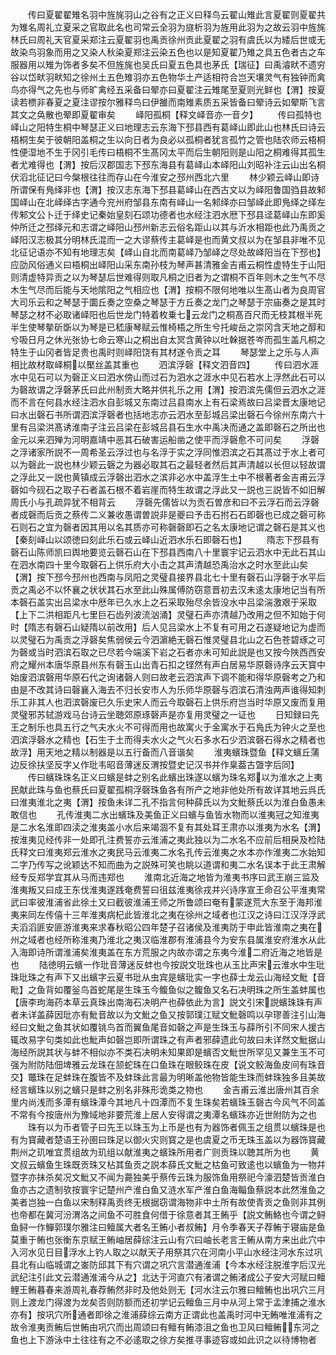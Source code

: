 <!-- { "loadSidebar": true } -->
　　传曰夏翟翟雉名羽中旌旄羽山之谷有之正义曰释鸟云翟山雉此言夏翟则夏翟共为雉名周礼立夏采之官取此名也司常云全羽为旞析羽为旌用此羽为之故云羽中旌旄林氏曰周礼天官夏采郑注云夏翟羽也禹贡徐州贡此夏翟之羽有虞氏以为緌后世或无故染鸟羽象而用之又染人秋染夏郑注云染五色也以是知夏翟乃雉之具五色者古之车服器用以雉为饰者多矣不但旌旄也吴氏曰夏五色具也茅氏【瑞征】曰禹濬畎不遗穷谷以岱畎羽畎知之徐州土五色雉羽亦五色物华土产适相符合岂天壤灵气有独钟而禽鸟亦得气之先也与师旷禽经五采备曰翚亦曰夏翟注云雉尾至夏则光鲜也【渭】按夏读若槚非春夏之夏注谬按尔雅释鸟曰伊雒而南雉素质五采皆备曰翚诗云如翚斯飞言其文之奂散也翚即夏翟审矣
　　峄阳孤桐【释文峄音亦一音夕】
　　传曰孤特也峄山之阳特生桐中琴瑟正义曰地理志云东海下邳县西有葛峄山即此山也林氏曰诗云梧桐生矣于彼朝阳盖桐之生以向日者为良必以孤桐者犹言孤竹之管也陆农师云梧桐性便湿地不生于冈引毛传曰梧桐不生髙冈太平而后生朝阳则是山阳之桐难得其孤生者尤难得也【渭】按后汉郡国志下邳东海县有葛峄山本峄阳山刘昭补注云山出名桐伏滔北征记曰今槃根往往而存山在今淮安之邳州西北六里
　　林少颖云峄山即诗所谓保有鳬绎非也【渭】按汉志东海下邳县葛峄山在西古文以为峄阳鲁国驺县故邾国峄山在北峄绎古字通今兖州府邹县东南有峄山一名邾绎亦曰邹峄此即鳬绎之绎左传邾文公卜迁于绎史记秦始皇刻石颂功德者也水经注泗水厯下邳县迳葛峄山东即奚仲所迁之邳绎元和志谓之峄阳山邳州新志云俗名距山以其与沂水相距也此乃禹贡之峄阳汉志极其分明林氏混而一之大谬蔡传主葛峄是也而黄文叔以为在邹县非唯不见北征记语亦不知有地理志矣【峄山自北而南葛峄乃邹峄之尽处故峄阳当在下邳也】应劭风俗通义曰梧桐出峄阳山采东南孙枝为琴声甚清雅金吉甫云桐性虚特生于山阳则清虚特异贡之以为琴瑟后世难得则取凡桐之旧者为之谓桐不百年则木之生气不尽木生气尽而后能与天地隂阳之气相应也【渭】按桐不限何地唯以生髙山者为良周官大司乐云和之琴瑟于圜丘奏之空桑之琴瑟于方丘奏之龙门之琴瑟于宗庙奏之是其时琴瑟之材不必取诸峄阳也后世龙门特着枚乗七云龙门之桐髙百尺而无枝其根半死半生使琴摰斫斲以为琴是已嵇康琴赋云惟椅梧之所生兮托峻岳之崇冈含天地之醇和兮吸日月之休光张协七命云寒山之桐出自太冥含黄钟以吐榦据苍岑而孤生盖凡桐之特生于山冈者皆足贵也禹时则峄阳饶有其材遂令贡之耳
　　琴瑟堂上之乐与人声相比故材取峄桐以檿丝盖其重也
　　泗滨浮磬【释文泗音四】
　　传曰泗水涯水中见石可以为磬正义曰泗水傍山而过石为泗水之涯水中见石若水上浮然此石可以为磬故谓之浮磬茅氏曰此州制贡大略并供礼乐之用【渭】按泗滨先儒但云泗水之涯而不言在何县水经注泗水自彭城又东南过吕县南水上有石梁焉故曰吕梁晋太康地记曰水出磬石书所谓泗滨浮磬者也括地志亦云泗水至彭城吕梁出磬石今徐州东南六十里有吕梁洪髙诱淮南子注云吕梁在彭城吕县石生水中禹决而通之盖即磬石之所出也金元以来泗殚为河明嘉靖中恶其石破害运船凿之使平而浮磬愈不可问矣
　　浮磬之浮诸家所説不一周希圣云浮过也与名浮于实之浮同惟泗滨之石其髙过于水上者可以为磬此一説也林少颖云磬之为器必取其石之最轻者然后其声清越以长但以轻故谓之浮此又一説也黄镇成云浮磬出泗水之滨非必水中盖浮生土中不根著者金吉甫云浮磬如今砚石之取子石者盖石根不着岩崖而特生故谓之浮此又一説也三説皆不如旧解周氏小与孔疏异犹不相背云
　　浮磬先儒皆以为贡石曽彦和曰不云浮石而云浮磬者成磬而后贡之蔡传二义兼收愚谓曽説非是夔曰予击石拊石石即磬也已成之磬可称石则石之宜为磬者因其用以名其质亦可称磬磬即石之名太康地记谓之磬石是其义也【秦刻峄山以颂徳曰刻此乐石或云峄山近泗水乐石即磬石也】
　　隋志下邳县有磬石山陈师凯曰舆地要览云磬石山在下邳县西南八十里寰宇记云泗水中无此石其山在泗水南四十里今取磬石上供乐府大小击之其声清越恐禹治水之时水至此山矣【渭】按下邳今邳州也西南与凤阳之灵璧县接界县北七十里有磬石山浮磬于水平后贡之禹必不以怀襄之状状其石水至此山殊属傅防窃意晋初去汉未逺太康地记当有所本磬石盖实出吕梁水中厯年已久水上之石采取殆尽余皆没水中吕梁湍激艰于采取【上下二洪相距凡七里巨石齿列波流汹涌】灵璧石声亦清越乃改用之但不知始于何时【隋志有磬石山疑隋以前改用】后人见吕梁水上不复有可用之石遂疑地记为虚而以灵璧石为禹贡之浮磬矣焦弱侯云今泗濵絶无磬石惟灵璧县北山之石色苍碧琢之可为磬或当时泗滨石取之已尽若今端溪下岩之石者亦未可知此説是也又按今陜西西安府之耀州本唐华原县州东有磬玉山出青石扣之铿然有声白居易华原磬诗序云天寳中始废泗滨磬用华原石代之询诸磬人则曰故老云泗滨声下调不能和得华原磬考之乃和由是不改其诗曰磬襄入海去不归长安市人为乐师华原磬与泗滨石清浊两声谁得知刺乐工非其人也泗滨磬废已久乐史宋人而云今取磬石上供乐府岂当时华原又废而复用灵璧邪苏轼游戏马台诗云坐聴郊原琢磬声是亦复用灵璧之一证也
　　日知録曰先王之制乐也具五行之气夫水火不可得而用也故寓火于金寓水于石鳬氏为钟火之至也泗滨浮磬水之精也【石生于土而得夫水火之气火石多水石少泗滨磬石得水之精者也故浮】用天地之精以制器是以五行备而八音谐矣
　　淮夷蠙珠暨鱼【释文蠙丘蒲边反徐扶坚反字乂作玭韦昭音薄迷反渭按暨史记汉书并作臬葢古曁字后同】
　　传曰蠙珠珠名正义曰蠙是蚌之别名此蠙出珠遂以蠙为珠名郑以为淮水之上夷民献此珠与鱼也蔡氏曰夏翟孤桐浮磬珠鱼各有所产之地非他处所有故详其地云呉氏曰淮夷淮北之夷【渭】按鱼未详二孔不指言何种薛氏以为文魮蔡氏以为淮白鱼愚未敢信也
　　孔传淮夷二水出蠙珠及美鱼正义曰蠙与鱼皆水物而以淮夷冠之知淮夷是二水名淮即四渎之淮夷盖小水后来竭涸不复有其处耳王肃亦以淮夷为水名【渭】按淮夷见经传非一处即孔注费誓亦云淮浦之夷此独以为二水名不应前后相戾及检陆氏释文曰淮夷郑云淮水之夷民马云淮夷二水名孔传云淮夷之水本亦作淮夷二水始知二字乃传写之讹颖达不知而曲为之説殊可笑也眺以道谓和夷二水名误本于此王肃解经专反郑学宜其从马而违郑也
　　淮南北近海之地皆为淮夷书序曰武王崩三监及淮夷叛又曰成王东伐淮夷遂践奄费誓曰徂兹淮夷徐戎并兴诗序宣王命召公平淮夷常武曰率彼淮浦省此徐土又曰截彼淮浦王师之所鲁颂曰奄有蒙遂荒大东至于海邦淮夷来同左传僖十三年淮夷病杞此皆淮北之夷在徐州之域者也江汉之诗曰江汉浮浮武夫滔滔匪安匪游淮夷来求春秋昭公四年楚子召诸侯及淮夷防于申此皆淮南之夷在州之域者也经所称淮夷乃淮北之夷汉临淮郡有淮浦县今为安东县属淮安府淮水从此入海即诗所谓淮浦矣淮夷盖在东方荒服之内故亦谓之东夷今淮二府近海之地皆是也
　　陆徳明云蠙一作玭音薄迷反蚌也今按説文玭珠也从玉比声宋云淮水中生玭珠玭珠之有声下又出蠙字云夏书玭从虫宾是蠙玭实一字也薛士龙云山海经文魮【音毗】之鱼背如覆釡鸟首蛇尾是生珠玉今鳆鱼似之鳆鱼又名石决明珠之所生盖蚌属也【唐李玽海药本草云真珠出南海石决明产也薛依此为言】説文引宋説蠙珠珠有声者未详盖薛因玭亦有魮音故以为文魮之鱼又按郭璞江赋文魮磬鸣以孕璆善注引山海经曰文魮之鱼其状如覆铫鸟首而翼鱼尾音如磬之声是生珠玉与薛所引不同宋人援古辄改易字句类如此也魮声如磬岂即所谓珠之有声者邪薛遗此句故曰未详然文魮据山海经所説其状与蚌不相似亦不类石决明未知果即是蠙否文魮世所罕见又兼生玉不可强为附防陆佃埤雅云龙珠在颔蛇珠在口鱼珠在眼鲛珠在皮【说文鲛海鱼皮间有珠音交】鼈珠在足蚌珠在腹皆不及蚌珠此言最为明晰盖他物皆能生珠而蚌珠独多且美故经言蠙珠以别之蠙只是蚌之别名非殊形诡类之物也
　　金吉甫云淮出唐州其百余里内尚浅而多潭有蠙珠潭今其地凡十四潭而不复生珠矣若蠙珠玉磬古今风气不同盖不常有今按唐州为豫域地非要荒淮上居人安得谓之夷潭名蠙珠亦近世附防为之也
　　珠有以为币者管子曰先王以珠玉为上币是也有为器饰者佩玉之组贯以蠙珠是也有为寳藏者楚语王孙圉曰珠足以御火灾则寳之是也虞夏之币无珠玉盖以为器饰寳藏荆州之玑唯宜贯组故为玑组以献淮夷之蠙珠所用者广则贡珠以聴其所为也
　　黄文叔云蠙鱼生珠既贡珠又枮其鱼贡之説本薛氏文魮之枯鱼可致逺也以蠙鱼为一物幷暨字亦抹杀矣况文魮又不闻为薧独美乎蔡传云珠为服饰鱼用祭祀今濠泗楚皆贡淮白鱼亦古之遗制欤按寰宇记楚州产淮白鱼又涟水军产淮白鱼海鲻鱼蔡説本此然淮鱼之美者岂独一白鱼以宋制释禹贡终无根据窃谓海物非中土所有故使青贡之鱼则非其例也帝都在冀河汾渭洛之间鱼不可胜食何借于徐意者其王鲔乎【説文鲔鮥也今谓之鲟鱼鲟一作鱓郭璞尔雅注曰鳣属大者名王鲔小者叔鲔】月令季春天子荐鲔于寝庙是鱼莫重于鲔也张衡东京赋王鲔岫居薛综注云山有穴曰岫长老言王鲔从南方来出此穴中入河水见日目浮水上钓人取之以献天子用祭其穴在河南小平山水经注河水东过巩县北有山临城谓之崟防邱其下有穴谓之巩穴言潜通淮浦【今本水经注脱淮字后汉光武纪注引此文云潜通淮浦今从之】北达于河直穴有渚谓之鲔渚成公子安大河赋曰鳣鲤王鲔暮春来游周礼春荐鲔然非时及他处则无【河水注云尔雅曰鳣鲔也出巩穴三月则上渡龙门得渡为龙矣否则防额而还初学记云鳣鱼三月中从河上常于孟津捕之淮水亦有】按巩穴所通者即徐之淮浦薛综云南方正谓此也盖禹时河中无鲔唯淮浦有之故令淮夷贡鲔后世鲔由巩穴而出周颂曰有鳣有鲔漆沮之鱼也卫风曰鳣鲔东河之鱼也上下游泳中土往往有之不必逺取之徐方矣推寻事迹容或如此识之以待博物者
